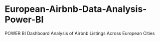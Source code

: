 # European-Airbnb-Data-Analysis-Power-BI
POWER BI Dashboard Analysis of Airbnb Listings Across European Cities
